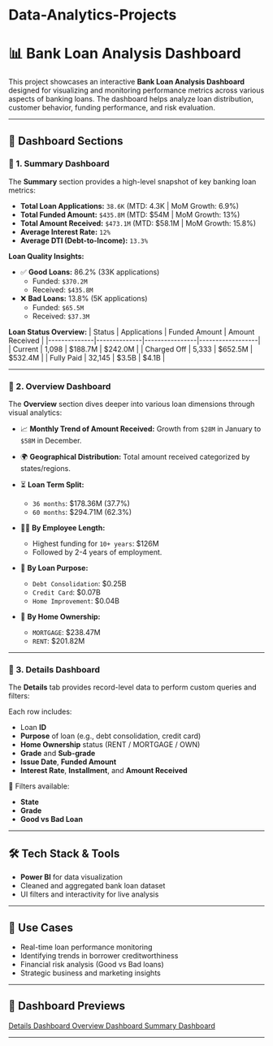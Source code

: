# Data-Analytics-Projects
# 📊 Bank Loan Analysis Dashboard

This project showcases an interactive **Bank Loan Analysis Dashboard** designed for visualizing and monitoring performance metrics across various aspects of banking loans. The dashboard helps analyze loan distribution, customer behavior, funding performance, and risk evaluation.

---

## 📌 Dashboard Sections

### 🔹 1. Summary Dashboard

The **Summary** section provides a high-level snapshot of key banking loan metrics:

- **Total Loan Applications:** `38.6K` (MTD: 4.3K | MoM Growth: 6.9%)
- **Total Funded Amount:** `$435.8M` (MTD: $54M | MoM Growth: 13%)
- **Total Amount Received:** `$473.1M` (MTD: $58.1M | MoM Growth: 15.8%)
- **Average Interest Rate:** `12%`
- **Average DTI (Debt-to-Income):** `13.3%`

**Loan Quality Insights:**
- ✅ **Good Loans:** 86.2% (33K applications)
  - Funded: `$370.2M`
  - Received: `$435.8M`
- ❌ **Bad Loans:** 13.8% (5K applications)
  - Funded: `$65.5M`
  - Received: `$37.3M`

**Loan Status Overview:**
| Status       | Applications | Funded Amount | Amount Received |
|--------------|--------------|----------------|------------------|
| Current      | 1,098        | $188.7M        | $242.0M          |
| Charged Off  | 5,333        | $652.5M        | $532.4M          |
| Fully Paid   | 32,145       | $3.5B          | $4.1B            |

---

### 🔹 2. Overview Dashboard

The **Overview** section dives deeper into various loan dimensions through visual analytics:

- 📈 **Monthly Trend of Amount Received:** Growth from `$28M` in January to `$58M` in December.
- 🌍 **Geographical Distribution:** Total amount received categorized by states/regions.
- ⏳ **Loan Term Split:**
  - `36 months`: $178.36M (37.7%)
  - `60 months`: $294.71M (62.3%)

- 🧑‍💼 **By Employee Length:**
  - Highest funding for `10+ years`: $126M
  - Followed by 2-4 years of employment.

- 🧾 **By Loan Purpose:**
  - `Debt Consolidation`: $0.25B
  - `Credit Card`: $0.07B
  - `Home Improvement`: $0.04B

- 🏡 **By Home Ownership:**
  - `MORTGAGE`: $238.47M
  - `RENT`: $201.82M

---

### 🔹 3. Details Dashboard

The **Details** tab provides record-level data to perform custom queries and filters:

Each row includes:
- Loan **ID**
- **Purpose** of loan (e.g., debt consolidation, credit card)
- **Home Ownership** status (RENT / MORTGAGE / OWN)
- **Grade** and **Sub-grade**
- **Issue Date**, **Funded Amount**
- **Interest Rate**, **Installment**, and **Amount Received**

🧩 Filters available:
- **State**
- **Grade**
- **Good vs Bad Loan**

---

## 🛠️ Tech Stack & Tools

- **Power BI** for data visualization
- Cleaned and aggregated bank loan dataset
- UI filters and interactivity for live analysis

---

## 🚀 Use Cases

- Real-time loan performance monitoring
- Identifying trends in borrower creditworthiness
- Financial risk analysis (Good vs Bad loans)
- Strategic business and marketing insights

---

## 📸 Dashboard Previews

<a href="https://github.com/Sameer-0904/Data-Analytics-Projects/blob/main/Bank_loan_Analysis/Dashboard%20Images/Details-Dashboard.png"> Details Dashboard </a>
<a href="https://github.com/Sameer-0904/Data-Analytics-Projects/blob/main/Bank_loan_Analysis/Dashboard%20Images/Overview-Dashboard.png"> Overview Dashboard </a>
<a href="https://github.com/Sameer-0904/Data-Analytics-Projects/blob/main/Bank_loan_Analysis/Dashboard%20Images/Summary-Dashboard.png"> Summary Dashboard </a>

---

